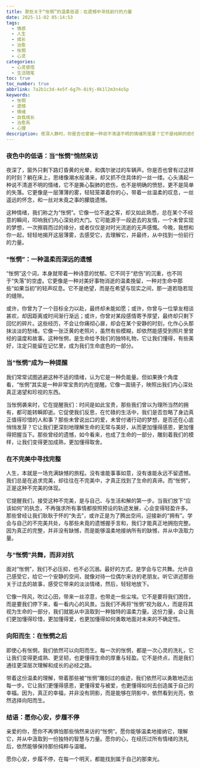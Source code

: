 ```yaml
---
title: 那些关于“怅惘”的温柔低语：在遗憾中寻找前行的力量
date: 2025-11-02 05:14:53
tags:
  - 情感
  - 人生
  - 成长
  - 治愈
  - 怅惘
  - 心灵
categories:
  - 心灵感悟
  - 生活随笔
toc: true
toc_number: true
abbrlink: 7a2b1c3d-4e5f-6g7h-8i9j-0k1l2m3n4o5p
keywords:
  - 怅惘
  - 遗憾
  - 情绪
  - 自我成长
  - 治愈系
  - 心理
description: 夜深人静时，你是否也曾被一种说不清道不明的情绪所笼罩？它不是纯粹的悲伤，也不是简单的失落，而是一种温柔而深远的“怅惘”。这篇文章将带你走进这种复杂的情感，理解它的来龙去脉，并从中汲取力量，学会与它共处，最终找到属于自己的那份宁静与希望。
---
```


### 夜色中的低语：当“怅惘”悄然来访

夜深了，窗外只剩下路灯昏黄的光晕，和偶尔驶过的车辆声。你是否也曾有过这样的时刻？躺在床上，思绪像潮水般涌来，却又抓不住具体的一丝一缕。心头涌起一种说不清道不明的情绪，它不是撕心裂肺的悲伤，也不是明确的愤怒，更不是简单的失落。它更像是一层薄薄的雾，轻轻笼罩着你的心，带着一丝温柔的叹息，一丝遥远的怀念，和一丝对未竟之事的朦胧遗憾。

这种情绪，我们称之为“怅惘”。它像一位不速之客，却又如此熟悉，总在某个不经意的瞬间，叩响我们内心深处的大门。它可能源于一段逝去的友情，一个未曾实现的梦想，一次擦肩而过的缘分，或者仅仅是对时光流逝的无声感慨。今晚，我想和你一起，轻轻地揭开这层薄雾，去感受它，去理解它，并最终，从中找到一份前行的力量。

### “怅惘”：一种温柔而深远的遗憾

“怅惘”这个词，本身就带着一种诗意的忧郁。它不同于“悲伤”的沉重，也不同于“失落”的空虚。它更像是一种对美好事物消逝的温柔挽留，一种对生命中那些“如果当初”的轻声叹息。它不是绝望，而是在希望与现实之间，那一道若隐若现的缝隙。

或许，你曾为了一个目标全力以赴，最终却未能如愿；或许，你曾与一位挚友相谈甚欢，却因距离或时间渐行渐远；或许，你曾对某段感情寄予厚望，最终却只剩下回忆的碎片。这些经历，不会让你痛彻心扉，却会在某个安静的时刻，化作心头那抹淡淡的愁绪。它像一张泛黄的老照片，虽然有些模糊，却依然能感受到照片里曾经的温度和故事。这种怅惘，是生命给予我们的独特礼物，它让我们懂得，有些美好，注定只能留在记忆里，成为我们生命底色的一部分。

### 当“怅惘”成为一种提醒

我们常常试图逃避这种不适的情绪，认为它是一种负能量。但如果换个角度看，“怅惘”其实是一种非常宝贵的内在提醒。它像一面镜子，映照出我们内心深处真正渴望和珍视的东西。

当怅惘袭来时，它在提醒我们：时间是如此宝贵，那些我们曾以为理所当然的拥有，都可能转瞬即逝。它促使我们反思，在忙碌的生活中，我们是否忽略了身边真正值得珍惜的人和事？那些未曾说出口的爱，未曾付诸行动的梦想，是否还在心底悄悄发芽？它让我们更深刻地理解生命的无常与美好，从而更加懂得感恩，更加懂得把握当下。那些曾经的遗憾，如今看来，也成了生命的一部分，雕刻着我们的模样，让我们变得更加成熟，更加懂得取舍。

### 在不完美中寻找完整

人生，本就是一场充满缺憾的旅程。没有谁能事事如意，没有谁能永远不留遗憾。我们总是在追求完美，却往往在不完美中，才真正找到了生命的真谛。而“怅惘”，正是这种不完美的体现。

它提醒我们，接受这种不完美，是与自己、与生活和解的第一步。当我们放下“应该如何”的执念，不再强求所有事情都按照预设的轨迹发展，心会变得轻盈许多。那些曾经让我们耿耿于怀的“失去”，或许正是为了腾出空间，迎接新的“拥有”。学会与自己的不完美共处，与那些未竟的遗憾握手言和，我们才能真正地拥抱完整。因为真正的完整，并非没有缺憾，而是能够温柔地接纳所有的缺憾，并从中汲取力量。

### 与“怅惘”共舞，而非对抗

面对“怅惘”，我们不必压抑，也不必沉溺。最好的方式，是学会与它共舞。允许自己感受它，给它一个安静的空间，就像对待一位偶尔来访的老朋友。听它讲述那些关于过去的故事，感受它带来的淡淡情绪，然后，轻轻地放下。

它像一阵风，吹过心田，带来一丝凉意，也带走一些尘埃。它不是要将我们困住，而是要我们停下来，看一看内心的风景。当我们不再将“怅惘”视为敌人，而是将其视为生命的一部分，我们就能从中汲取到一种独特的温柔力量。这份力量，会让我们更加懂得珍惜，更加懂得爱，也更加懂得如何勇敢地面对未来的不确定性。

### 向阳而生：在怅惘之后

即使心有怅惘，我们依然可以向阳而生。每一次的怅惘，都是一次心灵的洗礼，它让我们变得更成熟、更坚韧，也更懂得生命的厚重与轻盈。它不是终点，而是我们通往更深层次理解和成长的必经之路。

带着这份温柔的理解，带着那些被“怅惘”雕刻过的痕迹，我们依然可以勇敢地迈出每一步。它让我们更懂得感恩，更懂得爱与被爱，也更懂得如何去创造属于自己的幸福。因为，真正的幸福，并非没有阴影，而是能够在阴影中，依然看到光亮，依然选择向阳而生。

### 结语：愿你心安，步履不停

亲爱的你，愿你不再惧怕那些悄然来访的“怅惘”。愿你能够温柔地接纳它，理解它，并从中汲取到一份独特的智慧与力量。愿你的心，在经历过所有情绪的洗礼后，依然能够保持那份纯粹与温暖。

愿你心安，步履不停，在每一个明天，都能找到属于自己的那束光。